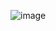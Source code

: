 ![image](https://github.com/liuzijie23/cv_code/blob/master/examples/rpi_arduino_robot_arm/schematic_circuits.PNG)